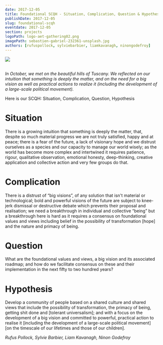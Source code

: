 ```yaml
---
date: 2017-12-05
title: Foundational SCQH - Situation, Complication, Question & Hypothesis
publishDate: 2017-12-05
slug: foundational-scqh
eventdate: 2017-12-05
section: projects
logoPath: logo-aet-gathering02.png
imagePath: sebastien-gabriel-232361-unsplash.jpg
authors: [rufuspollock, sylviebarbier, liamkavanagh, ninongodefroy]
---
```


<img src="/images/foundational_scqh.png"><br/><br/>

*In October, we met on the beautiful hills of Tuscany. We reflected on our intuition that something is deeply the matter, and on the need for a big vision as well as practical actions to realize it (including the development of a large-scale political movement).*

Here is our SCQH: Situation, Complication, Question, Hypothesis

# Situation


There is a growing intuition that something is deeply the matter, that, despite so much material progress we are not truly satisfied, happy and at peace; there is a fear of the future, a lack of visionary hope and we distrust ourselves as a species and our capacity to manage our world wisely; as the world has become more complex and intertwined it requires patience, rigour, qualitative observation, emotional honesty, deep-thinking, creative application and collective action and very few groups do that.


# Complication

There is a distrust of “big visions”, of any solution that isn't material or technological; bold and powerful visions of the future are subject to knee-jerk dismissal or destructive debate which prevents their proposal and realisation;  we need a breakthrough in individual and collective “being” but a breakthrough here is hard as it requires a consensus on foundational values and views including belief in the possibility of transformation [hope] and the nature and primacy of being.


# Question

What are the foundational values and views, a big vision and its associated roadmap; and how do we facilitate consensus on these and their implementation in the next fifty to two hundred years?


# Hypothesis

Develop a community of people based on a shared culture and shared views that include the possibility of transformation, the primacy of being, getting shit done and [tolerant universalism]; and with a focus on the development of a big vision and committed to powerful, practical action to realise it [including the development of a large-scale political movement] [on the timescale of our lifetimes and those of our children].

*Rufus Pollock, Sylvie Barbier, Liam Kavanagh, Ninon Godefroy*

